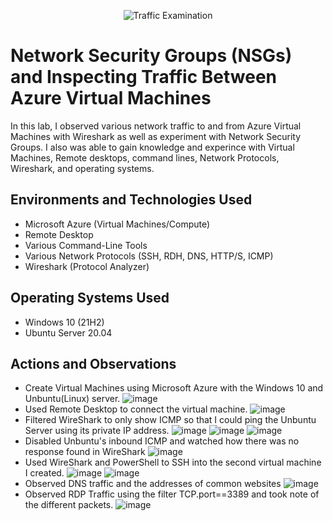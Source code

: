 <p align="center">
<img src="https://i.imgur.com/Ua7udoS.png" alt="Traffic Examination"/>
</p>

<h1>Network Security Groups (NSGs) and Inspecting Traffic Between Azure Virtual Machines</h1>
In this lab, I observed various network traffic to and from Azure Virtual Machines with Wireshark as well as experiment with Network Security Groups. I also was able to gain knowledge and experince with Virtual Machines, Remote desktops, command lines, Network Protocols, Wireshark, and operating systems.  <br />



<h2>Environments and Technologies Used</h2>

- Microsoft Azure (Virtual Machines/Compute)
- Remote Desktop
- Various Command-Line Tools
- Various Network Protocols (SSH, RDH, DNS, HTTP/S, ICMP)
- Wireshark (Protocol Analyzer)

<h2>Operating Systems Used </h2>

- Windows 10 (21H2)
- Ubuntu Server 20.04

<h2>Actions and Observations</h2>


- Create Virtual Machines using Microsoft Azure with the Windows 10 and Unbuntu(Linux) server.
 ![image](https://github.com/terranceharris1/azure-network-protocols/assets/142275089/4c4d3679-fd73-4e7e-a662-2ecc1a15dc16)
- Used Remote Desktop to connect the virtual machine.
 ![image](https://github.com/terranceharris1/azure-network-protocols/assets/142275089/d89267b9-5f1b-4c3c-9a25-d2b58f12cdc7)
- Filtered WireShark to only show ICMP so that I could ping the Unbuntu Server using its private IP address. 
 ![image](https://github.com/terranceharris1/azure-network-protocols/assets/142275089/5ad5a414-4b93-4fae-8957-12ca061ba384)
 ![image](https://github.com/terranceharris1/azure-network-protocols/assets/142275089/14c105ca-8b5b-464c-b0fc-f5a0f208cfed)
![image](https://github.com/terranceharris1/azure-network-protocols/assets/142275089/e5151760-0f60-4e28-b63e-b9bb896a634d)
- Disabled Unbuntu's inbound ICMP and watched how there was no response found in WireShark
  ![image](https://github.com/terranceharris1/azure-network-protocols/assets/142275089/f66894da-47de-4d8f-a808-b2715acb799e)
- Used WireShark and PowerShell to SSH into the second virtual machine I created.
 ![image](https://github.com/terranceharris1/azure-network-protocols/assets/142275089/3d51fe1a-d58d-4e03-8f19-b7e4474dadb5)
![image](https://github.com/terranceharris1/azure-network-protocols/assets/142275089/a527170f-fbe1-4648-b8f5-7ea0ae59e746)
- Observed DNS traffic and the addresses of common websites 
![image](https://github.com/terranceharris1/azure-network-protocols/assets/142275089/6c243785-9a6d-4a9d-beac-3f27238ce7c3)
- Observed RDP Traffic using the filter TCP.port==3389 and took note of the different packets.
  ![image](https://github.com/terranceharris1/azure-network-protocols/assets/142275089/2521734b-e4a5-4edf-9dd7-3269bdc0c7f9)
